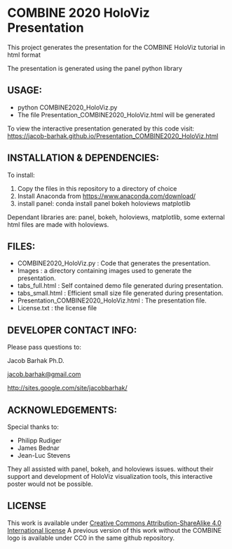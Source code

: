 COMBINE 2020 HoloViz Presentation
===================================

This project generates the presentation for the COMBINE HoloViz tutorial in html format

The presentation is generated using the panel python library

USAGE:
------
* python COMBINE2020_HoloViz.py
* The file Presentation_COMBINE2020_HoloViz.html will be generated

To view the interactive presentation generated by this code visit:
https://jacob-barhak.github.io/Presentation_COMBINE2020_HoloViz.html


INSTALLATION & DEPENDENCIES:
----------------------------
To install:
1. Copy the files in this repository to a directory of choice 
2. Install Anaconda from https://www.anaconda.com/download/
3. install panel: conda install panel bokeh holoviews matplotlib

Dependant libraries are: panel, bokeh, holoviews, matplotlib, some external html files are made with holoviews.


FILES:
------
* COMBINE2020_HoloViz.py : Code that generates the presentation.
* Images : a directory containing images used to generate the presentation.
* tabs_full.html : Self contained demo file generated during presentation.
* tabs_small.html : Efficient small size file generated during presentation. 
* Presentation_COMBINE2020_HoloViz.html : The presentation file.
* License.txt : the license file


DEVELOPER CONTACT INFO:
-----------------------

Please pass questions to:


Jacob Barhak Ph.D.

jacob.barhak@gmail.com

http://sites.google.com/site/jacobbarhak/





ACKNOWLEDGEMENTS:
-----------------
Special thanks to:
* Philipp Rudiger
* James Bednar
* Jean-Luc Stevens 

They all assisted with panel, bokeh, and holoviews issues.
without their support and development of HoloViz visualization tools, this interactive poster would not be possible.


LICENSE
-------
This work is available under [Creative Commons Attribution-ShareAlike 4.0 International license](https://creativecommons.org/licenses/by-sa/4.0/deed.en)
A previous version of this work without the COMBINE logo is available under CC0 in the same github repository. 

